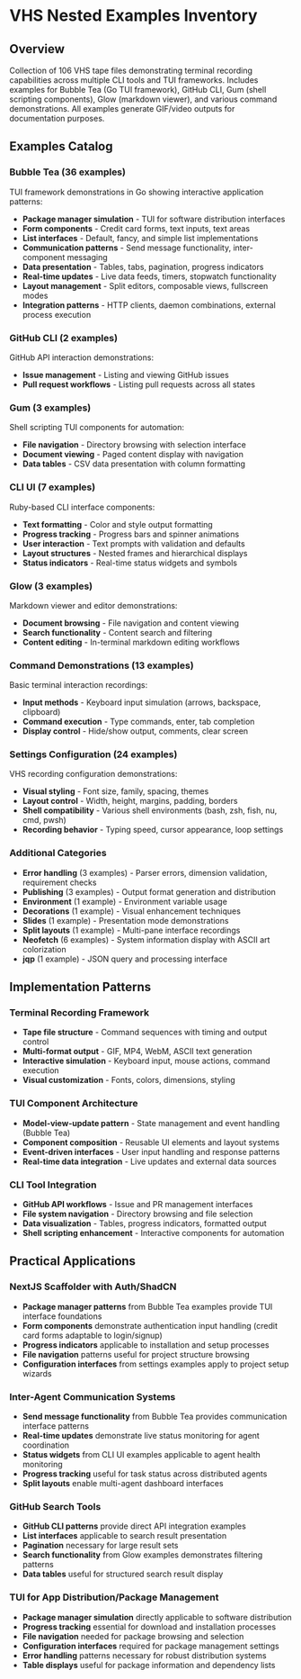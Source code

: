 # VHS Nested Examples Inventory

## Overview
Collection of 106 VHS tape files demonstrating terminal recording capabilities across multiple CLI tools and TUI frameworks. Includes examples for Bubble Tea (Go TUI framework), GitHub CLI, Gum (shell scripting components), Glow (markdown viewer), and various command demonstrations. All examples generate GIF/video outputs for documentation purposes.

## Examples Catalog

### Bubble Tea (36 examples)
TUI framework demonstrations in Go showing interactive application patterns:
- **Package manager simulation** - TUI for software distribution interfaces
- **Form components** - Credit card forms, text inputs, text areas
- **List interfaces** - Default, fancy, and simple list implementations
- **Communication patterns** - Send message functionality, inter-component messaging
- **Data presentation** - Tables, tabs, pagination, progress indicators
- **Real-time updates** - Live data feeds, timers, stopwatch functionality
- **Layout management** - Split editors, composable views, fullscreen modes
- **Integration patterns** - HTTP clients, daemon combinations, external process execution

### GitHub CLI (2 examples)
GitHub API interaction demonstrations:
- **Issue management** - Listing and viewing GitHub issues
- **Pull request workflows** - Listing pull requests across all states

### Gum (3 examples)
Shell scripting TUI components for automation:
- **File navigation** - Directory browsing with selection interface
- **Document viewing** - Paged content display with navigation
- **Data tables** - CSV data presentation with column formatting

### CLI UI (7 examples)
Ruby-based CLI interface components:
- **Text formatting** - Color and style output formatting
- **Progress tracking** - Progress bars and spinner animations
- **User interaction** - Text prompts with validation and defaults
- **Layout structures** - Nested frames and hierarchical displays
- **Status indicators** - Real-time status widgets and symbols

### Glow (3 examples)
Markdown viewer and editor demonstrations:
- **Document browsing** - File navigation and content viewing
- **Search functionality** - Content search and filtering
- **Content editing** - In-terminal markdown editing workflows

### Command Demonstrations (13 examples)
Basic terminal interaction recordings:
- **Input methods** - Keyboard input simulation (arrows, backspace, clipboard)
- **Command execution** - Type commands, enter, tab completion
- **Display control** - Hide/show output, comments, clear screen

### Settings Configuration (24 examples)
VHS recording configuration demonstrations:
- **Visual styling** - Font size, family, spacing, themes
- **Layout control** - Width, height, margins, padding, borders
- **Shell compatibility** - Various shell environments (bash, zsh, fish, nu, cmd, pwsh)
- **Recording behavior** - Typing speed, cursor appearance, loop settings

### Additional Categories
- **Error handling** (3 examples) - Parser errors, dimension validation, requirement checks
- **Publishing** (3 examples) - Output format generation and distribution
- **Environment** (1 example) - Environment variable usage
- **Decorations** (1 example) - Visual enhancement techniques
- **Slides** (1 example) - Presentation mode demonstrations
- **Split layouts** (1 example) - Multi-pane interface recordings
- **Neofetch** (6 examples) - System information display with ASCII art colorization
- **jqp** (1 example) - JSON query and processing interface

## Implementation Patterns

### Terminal Recording Framework
- **Tape file structure** - Command sequences with timing and output control
- **Multi-format output** - GIF, MP4, WebM, ASCII text generation
- **Interactive simulation** - Keyboard input, mouse actions, command execution
- **Visual customization** - Fonts, colors, dimensions, styling

### TUI Component Architecture
- **Model-view-update pattern** - State management and event handling (Bubble Tea)
- **Component composition** - Reusable UI elements and layout systems
- **Event-driven interfaces** - User input handling and response patterns
- **Real-time data integration** - Live updates and external data sources

### CLI Tool Integration
- **GitHub API workflows** - Issue and PR management interfaces
- **File system navigation** - Directory browsing and file selection
- **Data visualization** - Tables, progress indicators, formatted output
- **Shell scripting enhancement** - Interactive components for automation

## Practical Applications

### NextJS Scaffolder with Auth/ShadCN
- **Package manager patterns** from Bubble Tea examples provide TUI interface foundations
- **Form components** demonstrate authentication input handling (credit card forms adaptable to login/signup)
- **Progress indicators** applicable to installation and setup processes
- **File navigation** patterns useful for project structure browsing
- **Configuration interfaces** from settings examples apply to project setup wizards

### Inter-Agent Communication Systems
- **Send message functionality** from Bubble Tea provides communication interface patterns
- **Real-time updates** demonstrate live status monitoring for agent coordination
- **Status widgets** from CLI UI examples applicable to agent health monitoring
- **Progress tracking** useful for task status across distributed agents
- **Split layouts** enable multi-agent dashboard interfaces

### GitHub Search Tools
- **GitHub CLI patterns** provide direct API integration examples
- **List interfaces** applicable to search result presentation
- **Pagination** necessary for large result sets
- **Search functionality** from Glow examples demonstrates filtering patterns
- **Data tables** useful for structured search result display

### TUI for App Distribution/Package Management
- **Package manager simulation** directly applicable to software distribution
- **Progress tracking** essential for download and installation processes
- **File navigation** needed for package browsing and selection
- **Configuration interfaces** required for package management settings
- **Error handling** patterns necessary for robust distribution systems
- **Table displays** useful for package information and dependency lists